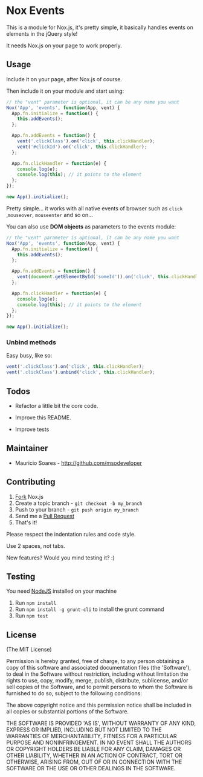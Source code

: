 # Nox Events

This is a module for Nox.js, it's pretty simple, it basically handles events on elements in the jQuery style!

It needs Nox.js on your page to work properly.

## Usage

Include it on your page, after Nox.js of course.

Then include it on your module and start using:

``` js
// the "vent" parameter is optional, it can be any name you want
Nox('App', 'events', function(App, vent) {
  App.fn.initialize = function() {
    this.addEvents();
  };

  App.fn.addEvents = function() {
    vent('.clickClass').on('click', this.clickHandler);
    vent('#clickId').on('click', this.clickHandler);
  };

  App.fn.clickHandler = function(e) {
    console.log(e);
    console.log(this); // it points to the element
  };
});

new App().initialize();
```

Pretty simple... it works with all native events of browser such as `click` ,`mouseover`, `mouseenter` and so on...

You can also use **DOM objects** as parameters to the events module:
``` js
// the "vent" parameter is optional, it can be any name you want
Nox('App', 'events', function(App, vent) {
  App.fn.initialize = function() {
    this.addEvents();
  };

  App.fn.addEvents = function() {
    vent(document.getElementById('someId')).on('click', this.clickHandler);
  };

  App.fn.clickHandler = function(e) {
    console.log(e);
    console.log(this); // it points to the element
  };
});

new App().initialize();
```


### Unbind methods

Easy busy, like so:

``` js
vent('.clickClass').on('click', this.clickHandler);
vent('.clickClass').unbind('click', this.clickHandler);
```

## Todos

- Refactor a little bit the core code.

- Improve this README.

- Improve tests

## Maintainer

- Mauricio Soares - <http://github.com/msodeveloper>

## Contributing

1. [Fork](http://help.github.com/forking/) Nox.js
2. Create a topic branch - `git checkout -b my_branch`
3. Push to your branch - `git push origin my_branch`
4. Send me a [Pull Request](https://help.github.com/articles/using-pull-requests)
5. That's it!

Please respect the indentation rules and code style.

Use 2 spaces, not tabs.

New features? Would you mind testing it? :)

## Testing

You need [NodeJS](http://nodejs.org/) installed on your machine

1. Run `npm install`
2. Run `npm install -g grunt-cli` to install the grunt command
3. Run `npm test`

## License

(The MIT License)

Permission is hereby granted, free of charge, to any person obtaining
a copy of this software and associated documentation files (the
'Software'), to deal in the Software without restriction, including
without limitation the rights to use, copy, modify, merge, publish,
distribute, sublicense, and/or sell copies of the Software, and to
permit persons to whom the Software is furnished to do so, subject to
the following conditions:

The above copyright notice and this permission notice shall be
included in all copies or substantial portions of the Software.

THE SOFTWARE IS PROVIDED 'AS IS', WITHOUT WARRANTY OF ANY KIND,
EXPRESS OR IMPLIED, INCLUDING BUT NOT LIMITED TO THE WARRANTIES OF
MERCHANTABILITY, FITNESS FOR A PARTICULAR PURPOSE AND NONINFRINGEMENT.
IN NO EVENT SHALL THE AUTHORS OR COPYRIGHT HOLDERS BE LIABLE FOR ANY
CLAIM, DAMAGES OR OTHER LIABILITY, WHETHER IN AN ACTION OF CONTRACT,
TORT OR OTHERWISE, ARISING FROM, OUT OF OR IN CONNECTION WITH THE
SOFTWARE OR THE USE OR OTHER DEALINGS IN THE SOFTWARE.